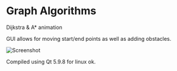 # Graph Algorithms

Dijkstra & A\* animation

GUI allows for moving start/end points as well as adding obstacles.

![Screenshot](screenshot.png)

Compiled using Qt 5.9.8 for linux ok.
